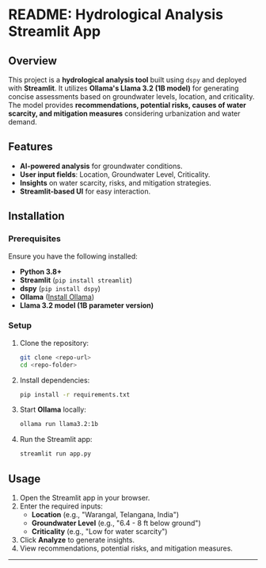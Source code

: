 # README: Hydrological Analysis Streamlit App  

## Overview  

This project is a **hydrological analysis tool** built using `dspy` and deployed with **Streamlit**. It utilizes **Ollama's Llama 3.2 (1B model)** for generating concise assessments based on groundwater levels, location, and criticality. The model provides **recommendations, potential risks, causes of water scarcity, and mitigation measures** considering urbanization and water demand.

## Features  

- **AI-powered analysis** for groundwater conditions.  
- **User input fields**: Location, Groundwater Level, Criticality.  
- **Insights** on water scarcity, risks, and mitigation strategies.  
- **Streamlit-based UI** for easy interaction.  

## Installation  

### Prerequisites  

Ensure you have the following installed:  

- **Python 3.8+**  
- **Streamlit** (`pip install streamlit`)  
- **dspy** (`pip install dspy`)  
- **Ollama** ([Install Ollama](https://ollama.com))  
- **Llama 3.2 model (1B parameter version)**  

### Setup  

1. Clone the repository:  
   ```sh
   git clone <repo-url>
   cd <repo-folder>
   ```  

2. Install dependencies:  
   ```sh
   pip install -r requirements.txt
   ```  

3. Start **Ollama** locally:  
   ```sh
   ollama run llama3.2:1b
   ```  

4. Run the Streamlit app:  
   ```sh
   streamlit run app.py
   ```  

## Usage  

1. Open the Streamlit app in your browser.  
2. Enter the required inputs:
   - **Location** (e.g., "Warangal, Telangana, India")
   - **Groundwater Level** (e.g., "6.4 - 8 ft below ground")
   - **Criticality** (e.g., "Low for water scarcity")  
3. Click **Analyze** to generate insights.  
4. View recommendations, potential risks, and mitigation measures.  
---
